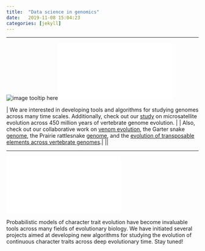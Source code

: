 ```yaml
---
title:  "Data science in genomics"
date:   2019-11-08 15:04:23
categories: [jekyll]
---
```


------------------------------------------------------------------------------------------------------
![image tooltip here](images/Box45.png)![image tooltip here](images/EG1.pdf)

| We are interested in developing tools and algorithms for studying genomes across many time scales. Additionally, check out our [study](https://www.nrcresearchpress.com/doi/10.1139/gen-2015-0124?url_ver=Z39.88-2003&rfr_id=ori%3Arid%3Acrossref.org&rfr_dat=cr_pub%3Dwww.ncbi.nlm.nih.gov&#.Xcwlay2ZNkU) on microsatellite evolution across 450 million years of vertebrate genome evolution. |
| Also, check out our collaborative work on [venom evolution](https://academic.oup.com/mbe/article/32/1/173/2925580), the Garter snake [genome](https://academic.oup.com/gbe/article/10/8/2110/5061318), the Prairie rattlesnake [genome](https://genome.cshlp.org/content/early/2019/03/15/gr.240952.118.abstract), and the [evolution of transposable elements across vertebrate genomes](https://www.nature.com/articles/s41467-018-05279-1).|
||


------------------------------------------------------------------------------------------------------

![image tooltip here](images/Box5.pdf)

Probabilistic models of character trait evolution have become invaluable tools across many fields of evolutionary biology. We have initiated several projects aimed at developing new algorithms for studying the evolution of continuous character traits across deep evolutionary time. Stay tuned!
